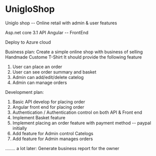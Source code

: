 # UnigloShop
Uniglo shop -- Online retail with admin &amp; user features


Asp.net core 3.1 API
Angular -- FrontEnd

Deploy to Azure cloud

Business plan:
  Create a simple online shop with business of selling Handmade Custome T-Shirt
  It should provide the following feature 
  1. User can place an order
  2. User can see order summary and basket
  3. Admin can add/edit/delete catelog
  4. Admin can manage orders
  
Development plan:
  1. Basic API develop for placing order
  2. Angular front end for placing order
  3. Authentication / Authentication control on both API & Front end
  4. Implement Basket feature
  5. Implement placing an order feature with payment method -- paypal initially
  6. Add feature for Admin control Catelogs
  7. Add feature for Admin manages orders
  
 
  ........  a lot later:
  Generate business report for the owner
